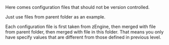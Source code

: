 Here comes configuration files that should not be version controlled.

Just use files from parent folder as an example.

Each configuration file is first taken from zEngine, then merged with file from parent folder, then merged with file in this folder. That means you only have specify values that are different from those defined in previous level.
